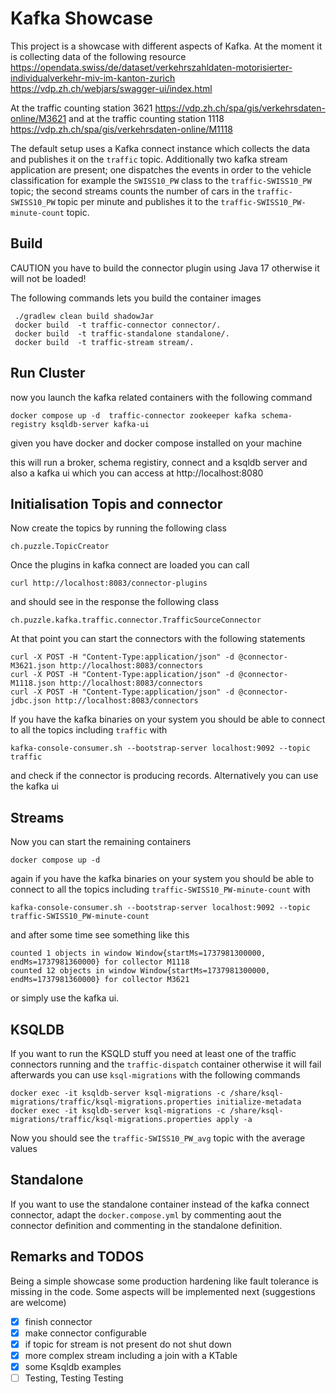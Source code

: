 # Kafka Showcase


This project is a showcase with different aspects of Kafka.
At the moment it is collecting data of the following resource
https://opendata.swiss/de/dataset/verkehrszahldaten-motorisierter-individualverkehr-miv-im-kanton-zurich
https://vdp.zh.ch/webjars/swagger-ui/index.html

At the traffic counting station 3621
https://vdp.zh.ch/spa/gis/verkehrsdaten-online/M3621
and at the traffic counting station 1118
https://vdp.zh.ch/spa/gis/verkehrsdaten-online/M1118

The default setup uses a Kafka connect instance which collects the data and publishes
it on the `traffic` topic. 
Additionally two kafka stream application are present; one dispatches the events in order to the vehicle
classification for example the `SWISS10_PW` class to the `traffic-SWISS10_PW` topic;
the second streams counts the number of cars in the `traffic-SWISS10_PW` topic per minute and publishes
it to the `traffic-SWISS10_PW-minute-count` topic.

## Build

CAUTION you have to build the connector plugin using Java 17 otherwise it will not be loaded!

The following commands lets you build the container images
```
 ./gradlew clean build shadowJar
 docker build  -t traffic-connector connector/.
 docker build  -t traffic-standalone standalone/.
 docker build  -t traffic-stream stream/.
```

## Run Cluster
now you  launch the  kafka related containers with the following command
```
docker compose up -d  traffic-connector zookeeper kafka schema-registry ksqldb-server kafka-ui
```
given you have docker and docker compose installed on your machine

this will run a broker, schema registiry, connect and a ksqldb server and also a kafka ui which you can access at http://localhost:8080

## Initialisation Topis and connector
Now create the topics by running the following class
```
ch.puzzle.TopicCreator
```
Once the plugins in kafka connect are loaded you can call
```
curl http://localhost:8083/connector-plugins
```
and should see in the response the following class
```
ch.puzzle.kafka.traffic.connector.TrafficSourceConnector
```
At that point you can start the connectors with the following statements
```
curl -X POST -H "Content-Type:application/json" -d @connector-M3621.json http://localhost:8083/connectors
curl -X POST -H "Content-Type:application/json" -d @connector-M1118.json http://localhost:8083/connectors
curl -X POST -H "Content-Type:application/json" -d @connector-jdbc.json http://localhost:8083/connectors
```
If you have the kafka binaries on your system you should be able to connect to all the topics
including `traffic` with
```
kafka-console-consumer.sh --bootstrap-server localhost:9092 --topic traffic
```
and check if the connector is producing records.
Alternatively you can use the kafka ui 

## Streams
Now you can start the remaining containers
```
docker compose up -d  
```

again if you have the kafka binaries on your system you should be able to connect to all the topics 
including `traffic-SWISS10_PW-minute-count` with
```
kafka-console-consumer.sh --bootstrap-server localhost:9092 --topic traffic-SWISS10_PW-minute-count
```
and after some time see something like this
```
counted 1 objects in window Window{startMs=1737981300000, endMs=1737981360000} for collector M1118
counted 12 objects in window Window{startMs=1737981300000, endMs=1737981360000} for collector M3621
```
or simply use the kafka ui.

## KSQLDB
If you want to run the KSQLD stuff you need at least one of the traffic connectors running
and the `traffic-dispatch` container otherwise it will fail
afterwards you can use `ksql-migrations` with the following commands
```
docker exec -it ksqldb-server ksql-migrations -c /share/ksql-migrations/traffic/ksql-migrations.properties initialize-metadata
docker exec -it ksqldb-server ksql-migrations -c /share/ksql-migrations/traffic/ksql-migrations.properties apply -a
```
Now you should see the `traffic-SWISS10_PW_avg` topic with the average values


## Standalone

If you want to use the standalone container instead of the kafka connect connector, 
adapt the `docker.compose.yml` by commenting aout the connector definition and 
commenting in the standalone definition.


## Remarks and TODOS
Being a simple showcase some production hardening like fault tolerance is missing in the code.
Some aspects will be implemented next (suggestions are welcome)

- [x] finish connector
- [x] make connector configurable
- [x] if topic for stream is not present do not shut down
- [x] more complex stream including a join with a KTable
- [x] some Ksqldb examples
- [ ] Testing, Testing Testing